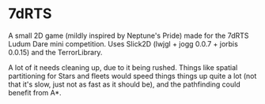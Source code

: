 7dRTS
=====

A small 2D game (mildly inspired by Neptune's Pride) made for the 7dRTS Ludum Dare mini competition.
Uses Slick2D (lwjgl + jogg 0.0.7 + jorbis 0.0.15) and the TerrorLibrary.

A lot of it needs cleaning up, due to it being rushed. Things like spatial partitioning for Stars 
and fleets would speed things things up quite a lot (not that it's slow, just not as fast as 
it should be), and the pathfinding could benefit from A*.

